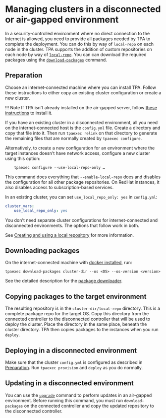 # Managing clusters in a disconnected or air-gapped environment

In a security-controlled environment where no direct connection to the
Internet is allowed, you need to provide all packages needed by
TPA to complete the deployment. You can do this by way of `local-repo` on
each node in the cluster. TPA supports the addition of custom
repositories on each node by way of
[`local-repo`](local-repo.md). You can can download the required packages
using the [`download-packages`](tpaexec-download-packages.md) command.

## Preparation

Choose an internet-connected machine where you can install TPA. 
Follow these instructions to either copy an existing cluster
configuration or create a new cluster.

!!! Note
    If TPA isn't already installed on the air-gapped server,
    follow [these instructions](INSTALL.md#installing-tpa-without-internet-or-network-access-air-gapped)
    to install it.

If you have an existing cluster in a disconnected environment, all you
need on the internet-connected host is the `config.yml` file. Create a
directory and copy that file into it. Then run `tpaexec relink` on that
directory to generate the remaining files that are normally created
by `tpaexec configure`.

Alternatively, to create a new configuration for an environment where
the target instances doesn't have network access, configure a new
cluster using this option:

```
    tpaexec configure --use-local-repo-only …
```

This command does everything that `--enable-local-repo` does and disables the
configuration for all other package repositories. On RedHat instances,
it also disables access to subscription-based services.

In an existing cluster, you can set `use_local_repo_only: yes` in
`config.yml`:

```yaml
cluster_vars:
    use_local_repo_only: yes
```

You don't need separate cluster configurations for internet-connected 
and disconnected environments. The options that follow work in both.

See [Creating and using a local repository](local-repo.md) for more information.

## Downloading packages

On the internet-connected machine with
[docker installed](platform-docker.md), run:

```shell
tpaexec download-packages cluster-dir --os <OS> --os-version <version>
```

See the detailed description for
the [package downloader](tpaexec-download-packages.md).

## Copying packages to the target environment

The resulting repository is in the
`cluster-dir/local-repo` directory. This is a complete package repo for
the target OS. Copy this directory from the connected controller to the
disconnected controller that will be used to deploy the cluster. Place
the directory in the same place, beneath the cluster directory. TPA
then copies packages to the instances when you run `deploy`.

## Deploying in a disconnected environment

Make sure that the cluster `config.yml` is configured as described in
[Preparation](#preparation). Run `tpaexec provision` and `deploy` as you
do normally.

## Updating in a disconnected environment

You can use the [`upgrade`](tpaexec-upgrade.md) command to
perform updates in an air-gapped environment. Before running this
command, you must run `download-packages` on the connected controller and
copy the updated repository to the disconnected controller.
